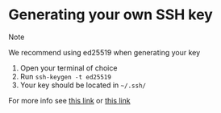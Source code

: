 # Generating your own SSH key

> [!NOTE]  
> We recommend using ed25519 when generating your key

1. Open your terminal of choice
2. Run `ssh-keygen -t ed25519`
3. Your key should be located in `~/.ssh/`

For more info see [this link](https://www.ssh.com/academy/ssh/keygen) or [this link](https://docs.github.com/en/authentication/connecting-to-github-with-ssh/generating-a-new-ssh-key-and-adding-it-to-the-ssh-agent)
